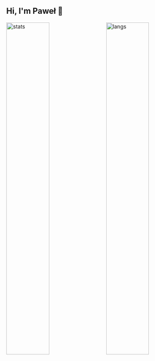 ## Hi, I'm Paweł 👋

<img alt="stats" align="left" width=47.5% src="https://github-readme-stats.vercel.app/api?username=PawelPatejuk&show_icons=true&theme=transparent" width="400"/>
<img alt="langs" align="right" width=47.5% src="https://github-readme-stats.vercel.app/api/top-langs/?username=PawelPatejuk&layout=compact&theme=transparent&langs_count=4" width="400"/>



<!--
**PawelPatejuk/PawelPatejuk** is a ✨ _special_ ✨ repository because its `README.md` (this file) appears on your GitHub profile.

Here are some ideas to get you started:

- 🔭 I’m currently working on ...
- 🌱 I’m currently learning ...
- 👯 I’m looking to collaborate on ...
- 🤔 I’m looking for help with ...
- 💬 Ask me about ...
- 📫 How to reach me: ...
- 😄 Pronouns: ...
- ⚡ Fun fact: ...
-->
